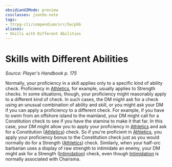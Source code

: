 ```yaml
---
obsidianUIMode: preview
cssclasses: json5e-note
tags:
- ttrpg-cli/compendium/src/5e/phb
aliases:
- Skills with Different Abilities
---
```

# Skills with Different Abilities
*Source: Player's Handbook p. 175* 

Normally, your proficiency in a skill applies only to a specific kind of ability check. Proficiency in [Athletics](/3-Mechanics/CLI/skills.md#Athletics), for example, usually applies to Strength checks. In some situations, though, your proficiency might reasonably apply to a different kind of check. In such cases, the DM might ask for a check using an unusual combination of ability and skill, or you might ask your DM if you can apply a proficiency to a different check. For example, if you have to swim from an offshore island to the mainland, your DM might call for a Constitution check to see if you have the stamina to make it that far. In this case, your DM might allow you to apply your proficiency in [Athletics](/3-Mechanics/CLI/skills.md#Athletics) and ask for a Constitution ([Athletics](/3-Mechanics/CLI/skills.md#Athletics)) check. So if you're proficient in [Athletics](/3-Mechanics/CLI/skills.md#Athletics), you apply your proficiency bonus to the Constitution check just as you would normally do for a Strength ([Athletics](/3-Mechanics/CLI/skills.md#Athletics)) check. Similarly, when your half-orc barbarian uses a display of raw strength to intimidate an enemy, your DM might ask for a Strength ([Intimidation](/3-Mechanics/CLI/skills.md#Intimidation)) check, even though [Intimidation](/3-Mechanics/CLI/skills.md#Intimidation) is normally associated with Charisma.